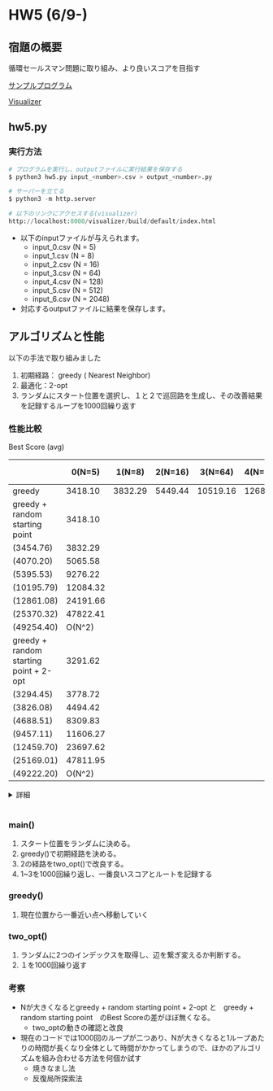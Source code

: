 # HW5 (6/9-)

## 宿題の概要

循環セールスマン問題に取り組み、より良いスコアを目指す

[サンプルプログラム](https://github.com/hayatoito/google-step-tsp)

[Visualizer](https://hkocinneide.github.io/google-step-tsp/visualizer/build/default/)

## hw5.py

### 実行方法

```python
# プログラムを実行し、outputファイルに実行結果を保存する
$ python3 hw5.py input_<number>.csv > output_<number>.py

# サーバーを立てる
$ python3 -m http.server

# 以下のリンクにアクセスする(visualizer)
http://localhost:8000/visualizer/build/default/index.html
```

- 以下のinputファイルが与えられます。
    - input_0.csv (N = 5)
    - input_1.csv (N = 8)
    - input_2.csv (N = 16)
    - input_3.csv (N = 64)
    - input_4.csv (N = 128)
    - input_5.csv (N = 512)
    - input_6.csv (N = 2048)
- 対応するoutputファイルに結果を保存します。

## アルゴリズムと性能

以下の手法で取り組みました

1. 初期経路： greedy ( Nearest Neighbor)
2. 最適化：2-opt
3. ランダムにスタート位置を選択し、１と２で巡回路を生成し、その改善結果を記録するループを1000回繰り返す

### 性能比較

Best Score (avg)

|  | 0(N=5)  | 1(N=8) | 2(N=16) | 3(N=64) | 4(N=128) | 5(N=512) | 6(N = 2048) | Time complexity |
| --- | --- | --- | --- | --- | --- | --- | --- | --- |
| greedy | 3418.10 | 3832.29 | 5449.44 | 10519.16 | 12684.06 | 25331.84 | 49892.05 | O(N^2) |
| greedy + random starting point | 3418.10
(3454.76) | 3832.29
(4070.20) | 5065.58
(5395.53) | 9276.22
(10195.79) | 12084.32
(12861.08) | 24191.66
(25370.32) | 47822.41
(49254.40) | O(N^2) |
| greedy + random starting point + 2-opt | 3291.62
(3294.45) | 3778.72
(3826.08) | 4494.42
(4688.51) | 8309.83
(9457.11) | 11606.27
(12459.70) | 23697.62
(25169.01) | 47811.95
(49222.20) | O(N^2) |

<details>
<summary>詳細</summary>
    
    ### Greedy (greedy.py)
    
     0.  N = 5
    
    Result: 3418.1015991327063
    
    1. N = 8
        
        Result: 3832.2900939051947
        
    2. N = 16
        
        Result: 5449.435265220031
        
    3. N = 64
        
        Result: 10519.161145182472
        
    4. N = 128
        
        Result: 12684.059709833355
        
    5. N = 512
        
        Result: 25331.843307461648
        
    6. N = 2048
        
        Result: 49892.04939109294                                            
        
    
    ### Greedy + random starting point (greedy_random.py)
    
     0.  N = 5
    
    Average: 3454.757470828727
    Minimum: 3418.101599132713
    Maximum: 3518.528644875367
    Variance: 2337.587973759326
    
    1. N = 8
        
        Average: 4070.1972903499336
        Minimum: 3832.2900939051992
        Maximum: 4442.4080877369815
        Variance: 64262.649705978394
        
    2. N = 16
        
        Average: 5395.526137446038
        Minimum: 5065.575697525618
        Maximum: 5843.912855673055
        Variance: 40404.49005109236
        
    3. N = 64
        
        Average: 10195.797389853196
        Minimum: 9276.223768646349
        Maximum: 10831.085625290953
        Variance: 99601.02518983722
        
    4. N = 128
        
        Average: 12861.089106537394
        Minimum: 12084.319160687255
        Maximum: 13576.631405093052
        Variance: 83430.40572205061
        
    5. N = 512
        
        Average: 25370.32499412909
        Minimum: 24191.66096571249
        Maximum: 26765.98705946139
        Variance: 209940.73207004738
        
    6. N = 2048
        
        Average: 49254.397915139656
        Minimum: 47822.4134457014
        Maximum: 51408.67576718584
        Variance: 637420.8454696051
        
    
    ### Greedy + Random starting point +  2-opt (hw5.py)
    
    0.  N = 5
    
    Average: 3394.449861998392
    Minimum: 3291.6217214092458
    Maximum: 3418.101599132713
    Variance: 2432.0641512229304
    
    1. N = 8
        
        Average: 3826.0754313253774
        Minimum: 3778.7154164925378
        Maximum: 3832.2900939051997
        Variance: 294.32651196337963
        
    2. N = 16
        
        Average: 4688.510704416578
        Minimum: 4494.417962262893
        Maximum: 5160.837042299939
        Variance: 50338.672335484305
        
    3. N = 64
        
        Average: 9457.107004635409
        Minimum: 8309.832811152788
        Maximum: 10316.485353002585
        Variance: 95823.09048850952
        
    4. N = 128
        
        Average: 12459.695949359744
        Minimum: 11606.270255881205
        Maximum: 13272.492174238972
        Variance: 83812.15021479875
        
    5. N = 512
        
        Average: 25169.00956865462
        Minimum: 23697.615642377044
        Maximum: 26692.31095570941
        Variance: 232390.18490404254
        
    6. N = 2048
        
        Average: 49222.19565405332
        Minimum: 47811.94786520657
        Maximum: 51413.31162162608
        Variance: 621697.6953752141

</details>        

<br>

### main()

1. スタート位置をランダムに決める。
2. greedy()で初期経路を決める。
3. 2の経路をtwo_opt()で改良する。
4. 1~3を1000回繰り返し、一番良いスコアとルートを記録する

### greedy()

1. 現在位置から一番近い点へ移動していく

### two_opt()

1. ランダムに2つのインデックスを取得し、辺を繋ぎ変えるか判断する。
2. １を1000回繰り返す

### 考察

- Nが大きくなるとgreedy + random starting point + 2-opt と　greedy + random starting point　のBest Scoreの差がほぼ無くなる。
    - two_optの動きの確認と改良
- 現在のコードでは1000回のループが二つあり、Nが大きくなると1ループあたりの時間が長くなり全体として時間がかかってしまうので、ほかのアルゴリズムを組み合わせる方法を何個か試す
    - 焼きなまし法
    - 反復局所探索法
